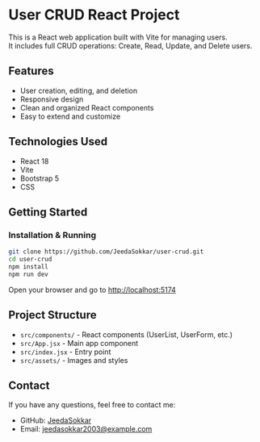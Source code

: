# User CRUD React Project

This is a React web application built with Vite for managing users.  
It includes full CRUD operations: Create, Read, Update, and Delete users.

## Features

- User creation, editing, and deletion  
- Responsive design  
- Clean and organized React components  
- Easy to extend and customize  

## Technologies Used

- React 18  
- Vite  
- Bootstrap 5  
- CSS  

## Getting Started



### Installation & Running

```bash
git clone https://github.com/JeedaSokkar/user-crud.git
cd user-crud
npm install
npm run dev
```

Open your browser and go to [http://localhost:5174](http://localhost:5174)

## Project Structure

- `src/components/` - React components (UserList, UserForm, etc.)  
- `src/App.jsx` - Main app component  
- `src/index.jsx` - Entry point  
- `src/assets/` - Images and styles  

## Contact

If you have any questions, feel free to contact me:

- GitHub: [JeedaSokkar](https://github.com/JeedaSokkar)  
- Email: jeedasokkar2003@example.com  


